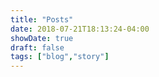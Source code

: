 ```yaml
---
title: "Posts"
date: 2018-07-21T18:13:24-04:00
showDate: true
draft: false
tags: ["blog","story"]
---
```


